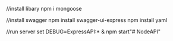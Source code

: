 //install libary
npm i mongoose

//install swagger
npm install swagger-ui-express
npm install yaml


//run server 
set DEBUG=ExpressAPI:* &  npm start"# NodeAPI" 
